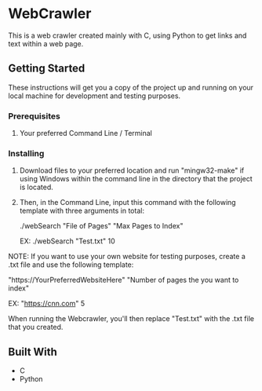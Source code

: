 # WebCrawler

This is a web crawler created mainly with C, using Python to get links and text within a web page.

## Getting Started

These instructions will get you a copy of the project up and running on your local machine for development and testing purposes.

### Prerequisites

1. Your preferred Command Line / Terminal

### Installing

1. Download files to your preferred location and run "mingw32-make" if using Windows within the command line in the directory that the project is located.

2. Then, in the Command Line, input this command with the following template with three arguments in total: 

    ./webSearch "File of Pages" "Max Pages to Index"
    
    EX: ./webSearch "Test.txt" 10
    
    
    
NOTE: If you want to use your own website for testing purposes, create a .txt file and use the following template:

"https://YourPreferredWebsiteHere" "Number of pages the you want to index"

EX: "https://cnn.com" 5

When running the Webcrawler, you'll then replace "Test.txt" with the .txt file that you created.

## Built With

* C 
* Python
